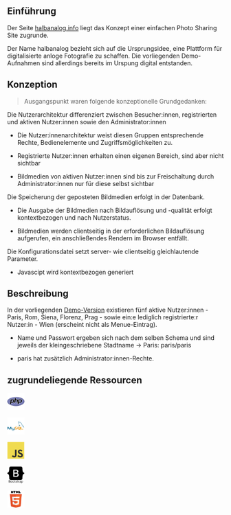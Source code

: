## Einführung

Der Seite [halbanalog.info](https://www.halbanalog.info) liegt das Konzept einer einfachen Photo Sharing Site zugrunde.

Der Name halbanalog bezieht sich auf die Ursprungsidee, eine Plattform für digitalisierte anloge Fotografie zu schaffen. Die vorliegenden Demo-Aufnahmen sind allerdings bereits im Urspung digital entstanden.

## Konzeption

> Ausgangspunkt waren folgende konzeptionelle Grundgedanken:

Die Nutzerarchitektur differenziert zwischen Besucher:innen, registrierten und aktiven Nutzer:innen sowie den Administrator:innen

- Die Nutzer:innenarchitektur weist diesen Gruppen entsprechende Rechte, Bedienelemente und Zugriffsmöglichkeiten zu.

- Registrierte Nutzer:innen erhalten einen eigenen Bereich, sind aber nicht sichtbar

- Bildmedien von aktiven Nutzer:innen sind bis zur Freischaltung durch Administrator:innen nur für diese selbst sichtbar

Die Speicherung der geposteten Bildmedien erfolgt in der Datenbank.

- Die Ausgabe der Bildmedien nach Bildauflösung und -qualität erfolgt kontextbezogen und nach Nutzerstatus.

- Bildmedien werden clientseitig in der erforderlichen Bildauflösung aufgerufen, ein anschließendes Rendern im Browser entfällt.

Die Konfigurationsdatei setzt server- wie clientseitig gleichlautende Parameter.

- Javascipt wird kontextbezogen generiert

## Beschreibung

In der vorliegenden [Demo-Version](https://www.halbanalog.info) existieren fünf aktive Nutzer:innen - Paris, Rom, Siena, Florenz, Prag - sowie ein:e lediglich registrierte:r Nutzer:in - Wien (erscheint nicht als Menue-Eintrag).

- Name und Passwort ergeben sich nach dem selben Schema und sind jeweils der kleingeschriebene Stadtname -> Paris: paris/paris

- paris hat zusätzlich Administrator:innen-Rechte.

## zugrundeliegende Ressourcen

<p align="left"> <a href="https://www.php.net" target="_blank" rel="noreferrer"> <img src="https://raw.githubusercontent.com/devicons/devicon/master/icons/php/php-original.svg" alt="php" width="40" height="40"/> </a> </p>
<p align="left"> <a href="https://www.mysql.com/" target="_blank" rel="noreferrer"> <img src="https://raw.githubusercontent.com/devicons/devicon/master/icons/mysql/mysql-original-wordmark.svg" alt="mysql" width="40" height="40"/> </a> </p>
<p align="left"> <a href="https://developer.mozilla.org/en-US/docs/Web/JavaScript" target="_blank" rel="noreferrer"> <img src="https://raw.githubusercontent.com/devicons/devicon/master/icons/javascript/javascript-original.svg" alt="javascript" width="40" height="40"/> </a> </p>
<p align="left"> <a href="https://getbootstrap.com" target="_blank" rel="noreferrer"> <img src="https://raw.githubusercontent.com/devicons/devicon/master/icons/bootstrap/bootstrap-plain-wordmark.svg" alt="bootstrap" width="40" height="40"/> </a> </p>
<p align="left"> <a href="https://www.w3.org/html/" target="_blank" rel="noreferrer"> <img src="https://raw.githubusercontent.com/devicons/devicon/master/icons/html5/html5-original-wordmark.svg" alt="html5" width="40" height="40"/> </a> </p>
